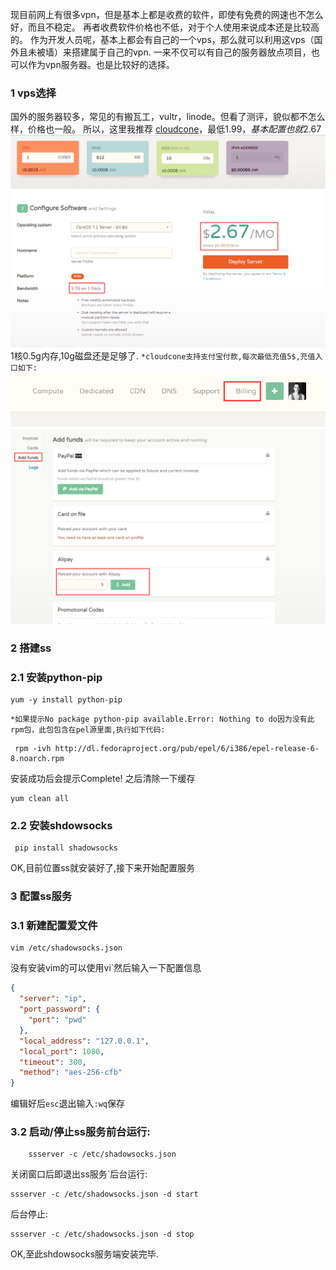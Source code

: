 现目前网上有很多vpn，但是基本上都是收费的软件，即使有免费的网速也不怎么好，而且不稳定。
再者收费软件价格也不低，对于个人使用来说成本还是比较高的。
作为开发人员呢，基本上都会有自己的一个vps，那么就可以利用这vps（国外且未被墙）来搭建属于自己的vpn.
一来不仅可以有自己的服务器放点项目，也可以作为vpn服务器。也是比较好的选择。

### **1 vps选择**
国外的服务器较多，常见的有搬瓦工，vultr，linode。但看了测评，貌似都不怎么样，价格也一般。
所以，这里我推荐  [cloudcone](https://app.cloudcone.com/?ref=1080)，最低1.99$，基本配置也就2.67$![1](./public/img/1.png)1核0.5g内存,10g磁盘还是足够了.
`*cloudcone支持支付宝付款,每次最低充值5$,充值入口如下:`![2](./public/img/3.png)![3](./public/img/2.png)
### **2 搭建ss**
### **2.1 安装python-pip**
````
yum -y install python-pip
`````
`*如果提示No package python-pip available.Error: Nothing to do因为没有此rpm包，此包包含在pel源里面,执行如下代码:`

````
 rpm -ivh http://dl.fedoraproject.org/pub/epel/6/i386/epel-release-6-8.noarch.rpm
````
安装成功后会提示Complete! 之后清除一下缓存
````
yum clean all 
````
### **2.2 安装shdowsocks**
 ````
  pip install shadowsocks
 ````
 OK,目前位置ss就安装好了,接下来开始配置服务
### **3 配置ss服务**
### **3.1 新建配置爱文件**
````
vim /etc/shadowsocks.json
`````
没有安装vim的可以使用vi`然后输入一下配置信息
````json
{
  "server": "ip",
  "port_password": {
    "port": "pwd"
  },
  "local_address": "127.0.0.1",
  "local_port": 1080,
  "timeout": 300,
  "method": "aes-256-cfb"
}
````
编辑好后`esc`退出输入`:wq`保存
### **3.2 启动/停止ss服务**前台运行:
````
    ssserver -c /etc/shadowsocks.json        
````
关闭窗口后即退出ss服务`后台运行:
````
ssserver -c /etc/shadowsocks.json -d start
````
后台停止:
````
ssserver -c /etc/shadowsocks.json -d stop
````

OK,至此shdowsocks服务端安装完毕.